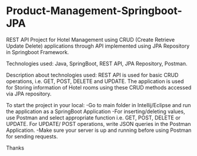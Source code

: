 # Product-Management-Springboot-JPA
REST API Project for Hotel Management using CRUD (Create Retrieve Update Delete) applications through API implemented using JPA Repository in Springboot Framework.

Technologies used: Java, SpringBoot, REST API, JPA Repository, Postman.

Description about technologies used:
REST API is used for basic CRUD operations, i.e. GET, POST, DELETE and UPDATE.
The application is used for Storing information of Hotel rooms using these CRUD methods accessed via JPA repository.

To start the project in your local:
-Go to main folder in Intellij/Eclipse and run the application as a SpringBoot Application
-For inserting/deleting values, use Postman and select appropriate function i.e. GET, POST, DELETE or UPDATE. For UPDATE/ POST operations, write JSON queries in the Postman Application.
-Make sure your server is up and running before using Postman for sending requests.

Thanks
